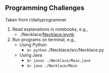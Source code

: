 ## Programming Challenges
Taken from r/dailyprogrammer
  
1. Read explanations in notebooks, e.g.,  
    - ./Necklace/[Necklace.ipynb](./Necklace/Necklace.ipynb)  
2. Run programs on terminal, e.g.,  
    - Using Python
      - `$> python` ./Necklace/src/Necklace.py
    - Using Java
      - `$> javac ./Necklace/Main.java`
      - `$> java ./Necklace/Main`
      

